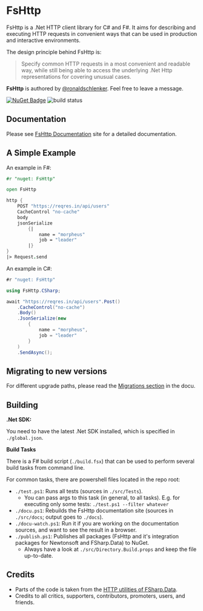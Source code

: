 
FsHttp
======

FsHttp is a .Net HTTP client library for C# and F#. It aims for describing and executing HTTP requests in convenient ways that can be used in production and interactive environments.

The design principle behind FsHttp is:

> Specify common HTTP requests in a most convenient and readable way, while still being able to access the underlying .Net Http representations for covering unusual cases.

**FsHttp** is authored by [@ronaldschlenker](https://github.com/ronaldschlenker). Feel free to leave a message.

[![NuGet Badge](http://img.shields.io/nuget/v/FsHttp.svg?style=flat)](https://www.nuget.org/packages/FsHttp) ![build status](https://github.com/fsprojects/FsHttp/actions/workflows/push-master_pull-request.yml/badge.svg?event=push)


Documentation
-------------

Please see [FsHttp Documentation](https://fsprojects.github.io/FsHttp) site for a detailed documentation.


A Simple Example
----------------

An example in F#:

```fsharp
#r "nuget: FsHttp"

open FsHttp

http {
    POST "https://reqres.in/api/users"
    CacheControl "no-cache"
    body
    jsonSerialize
        {|
            name = "morpheus"
            job = "leader"
        |}
}
|> Request.send
```

An example in C#:

```csharp
#r "nuget: FsHttp"

using FsHttp.CSharp;

await "https://reqres.in/api/users".Post()
    .CacheControl("no-cache")
    .Body()
    .JsonSerialize(new
        {
            name = "morpheus",
            job = "leader"
        }
    )
    .SendAsync();
```


Migrating to new versions
---

For different upgrade paths, please read the [Migrations section](https://fsprojects.github.io/FsHttp/Migrations.html) in the docu.


Building
--------

**.Net SDK:**

You need to have the latest .Net SDK installed, which is specified in `./global.json`.

**Build Tasks**

There is a F# build script (`./build.fsx`) that can be used to perform several build tasks from command line.

For common tasks, there are powershell files located in the repo root:

* `./test.ps1`: Runs all tests (sources in `./src/Tests`).
  * You can pass args to this task (in general, to all tasks). E.g. for executing only some tests: `./test.ps1 --filter whatever`
* `./docu.ps1`: Rebuilds the FsHttp documentation site (sources in `./src/docs`; output goes to `./docs`).
* `./docu-watch.ps1`: Run it if you are working on the documentation sources, and want to see the result in a browser.
* `./publish.ps1`: Publishes all packages (FsHttp and it's integration packages for Newtonsoft and FSharp.Data) to NuGet.
  * Always have a look at `./src/Directory.Build.props` and keep the file up-to-date.

Credits
-------

* Parts of the code is taken from the [HTTP utilities of FSharp.Data](https://fsprojects.github.io/FSharp.Data/library/Http.html).
* Credits to all critics, supporters, contributors, promoters, users, and friends.
